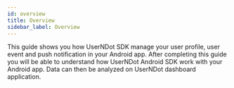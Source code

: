 ```yaml
---
id: overview
title: Overview
sidebar_label: Overview
---
```


This guide shows you how UserNDot SDK manage your user profile, user event and push notification in your Android app. 
After completing this guide you will be able to understand how UserNDot Android SDK work with your Android app. 
Data can then be analyzed on UserNDot dashboard application.
